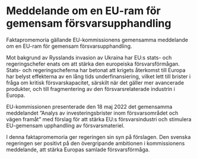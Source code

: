# Meddelande om en EU-ram för gemensam försvarsupphandling

Faktapromemoria gällande EU-kommissionens gemensamma meddelande om en EU-ram för gemensam försvarsupphandling.

Mot bakgrund av Rysslands invasion av Ukraina har EU:s stats- och regeringschefer enats om att stärka den europeiska försvarsförmågan. Stats- och regeringscheferna har betonat att krigets återkomst till Europa har belyst effekterna av en lång tids underfinansiering, vilket lett till brister i fråga om kritisk försvarskapacitet, särskilt när det gäller mer avancerade produkter, och till fragmentering av den försvarsrelaterade industrin i Europa.

EU-kommissionen presenterade den 18 maj 2022 det gemensamma meddelandet ”Analys av investeringsbrister inom försvarsområdet och vägen framåt” med förslag för att stärka EU:s försvarsindustri och stimulera EU-gemensam upphandling av försvarsmateriel.

I denna faktapromemoria ger regeringen sin syn på förslagen. Den svenska regeringen ser positivt på den övergripande ambitionen i kommissionens meddelande, att stärka Europas samlade försvarsförmåga.
